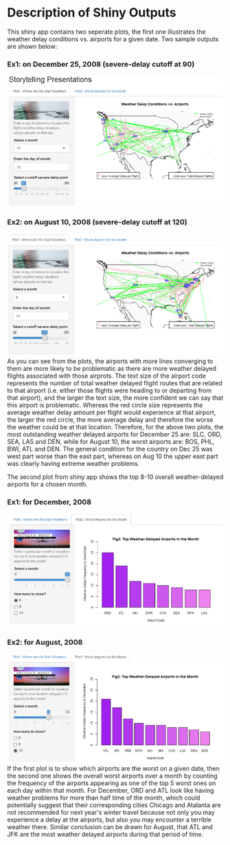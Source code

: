 # Description of Shiny Outputs
This shiny app contains two seperate plots, the first one illustrates the weather delay conditions vs. airports for a given date. Two sample outputs are shown below:
### Ex1: on December 25, 2008 (severe-delay cutoff at 90)
![12-25](https://github.com/qyzqyz1/Data-Science-Portfolio/blob/master/R%20Projects/R%20-%20Data%20Analysis%20and%20Visualization/Storytelling%20(R%20Shiny)%20-%20Air%20Flights%20Data/old_outputs/output1.PNG)
### Ex2: on August 10, 2008 (severe-delay cutoff at 120)
![8-10](https://github.com/qyzqyz1/Data-Science-Portfolio/blob/master/R%20Projects/R%20-%20Data%20Analysis%20and%20Visualization/Storytelling%20(R%20Shiny)%20-%20Air%20Flights%20Data/old_outputs/output2.PNG)
As you can see from the plots, the airports with more lines converging to them are more likely to be problematic as there are more weather delayed flights associated with those airprots. The text size of the airport code represents the number of total weather delayed flight routes that are related to that airport (i.e. either those flights were heading to or departing from that airport), and the larger the text size, the more confident we can say that this airport is problematic. Whereas the red circle size represents the average weather delay amount per flight would experience at that airport, the larger the red circle, the more average delay and therefore the worse the weather could be at that location. Therefore, for the above two plots, the most outstanding weather delayed airports for December 25 are: SLC, ORD, SEA, LAS and DEN, while for August 10, the worst airports are: BOS, PHL, BWI, ATL and DEN. The general condition for the country on Dec 25 was west part worse than the east part, whereas on Aug 10 the upper east part was clearly having extreme weather problems.

The second plot from shiny app shows the top 8-10 overall weather-delayed airports for a chosen month. 
### Ex1: for December, 2008
![December](https://github.com/qyzqyz1/Data-Science-Portfolio/blob/master/R%20Projects/R%20-%20Data%20Analysis%20and%20Visualization/Storytelling%20(R%20Shiny)%20-%20Air%20Flights%20Data/old_outputs/output3.PNG)
### Ex2: for August, 2008
![August](https://github.com/qyzqyz1/Data-Science-Portfolio/blob/master/R%20Projects/R%20-%20Data%20Analysis%20and%20Visualization/Storytelling%20(R%20Shiny)%20-%20Air%20Flights%20Data/old_outputs/output4.PNG)
If the first plot is to show which airports are the worst on a given date, then the second one shows the overall worst airports over a month by counting the frequency of the airports appearing as one of the top 5 worst ones on each day within that month. For December, ORD and ATL look like having weather problems for more than half time of the month, which could potentially suggest that their corresponding cities Chicago and Atalanta are not recommended for next year's winter travel because not only you may experience a delay at the airports, but also you may encounter a terrible weather there. Similar conclusion can be drawn for August, that ATL and JFK are the most weather delayed airports during that period of time.
